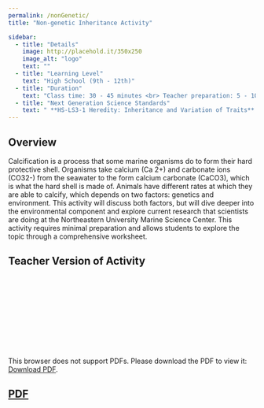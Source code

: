 ```yaml
---
permalink: /nonGenetic/
title: "Non-genetic Inheritance Activity"

sidebar:
  - title: "Details"
    image: http://placehold.it/350x250
    image_alt: "logo"
    text: ""
  - title: "Learning Level"
    text: "High School (9th - 12th)"
  - title: "Duration"
    text: "Class time: 30 - 45 minutes <br> Teacher preparation: 5 - 10 minutes"
  - title: "Next Generation Science Standards"
    text: " **HS-LS3-1 Heredity: Inheritance and Variation of Traits** <br> Ask questions to clarify relationships about the role of DNA and chromosomes in coding the instructions for characteristic traits passed from parents to offspring."
---
```


## Overview 

Calcification is a process that some marine organisms do to form their hard protective shell. Organisms take calcium (Ca 2+) and carbonate ions (CO32-) from the seawater to the form calcium carbonate (CaCO3), which is what the hard shell is made of. Animals have different rates at which they are able to calcify, which depends on two factors: genetics and environment. This activity will discuss both factors, but will dive deeper into the environmental component and explore current research that scientists are doing at the Northeastern University Marine Science Center. This activity requires minimal preparation and allows students to explore the topic through a comprehensive worksheet.
 
## Teacher Version of Activity
<object data="https://github.com/EvolutionWorkshop/EvolutionWorkshop.github.io/blob/master/activities/nonGeneticInheritanceActivity.pdf" type="application/pdf" width="700px" height="700px">
    <embed src="https://github.com/EvolutionWorkshop/EvolutionWorkshop.github.io/blob/master/activities/nonGeneticInheritanceActivity.pdf">
        <p>This browser does not support PDFs. Please download the PDF to view it: <a href="https://raw.githubusercontent.com/EvolutionWorkshop/EvolutionWorkshop.github.io/blob/master/activities/nonGeneticInheritanceActivity.pdf">Download PDF</a>.</p>
</object>

## [PDF](XX)


